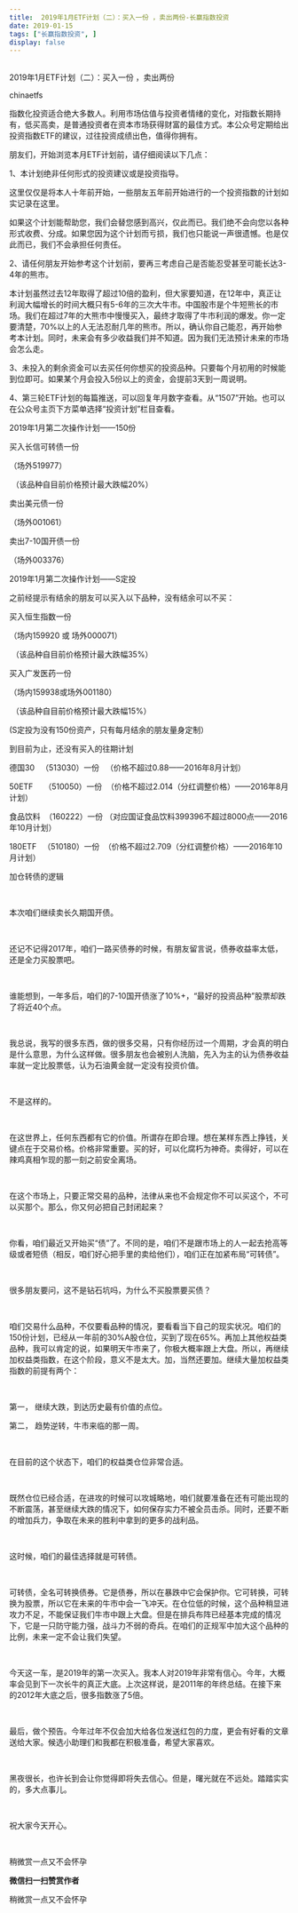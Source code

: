 ```yaml
---
title:  2019年1月ETF计划（二）：买入一份 ，卖出两份-长赢指数投资
date: 2019-01-15
tags: ["长赢指数投资", ]
display: false
---
```



## 



2019年1月ETF计划（二）：买入一份 ，卖出两份




chinaetfs




指数化投资适合绝大多数人。利用市场估值与投资者情绪的变化，对指数长期持有，低买高卖，是普通投资者在资本市场获得财富的最佳方式。本公众号定期给出投资指数ETF的建议，过往投资成绩出色，值得你拥有。




<mpvoice frameborder="0" class="res_iframe js_editor_audio audio_iframe place_audio_area" src="/cgi-bin/readtemplate?t=tmpl/audio_tmpl&amp;name=The%20Escape&amp;play_length=03:05" isaac2="1" low_size="349.85" source_size="349.8" high_size="1450.95" name="The&nbsp;Escape" play_length="185000" voice_encode_fileid="MzIwMTIzNDMwNF8yNjUzNDA5MDQz"></mpvoice>





朋友们，开始浏览本月ETF计划前，请仔细阅读以下几点：



1、本计划绝非任何形式的投资建议或是投资指导。



这里仅仅是将本人十年前开始，一些朋友五年前开始进行的一个投资指数的计划如实记录在这里。



如果这个计划能帮助您，我们会替您感到高兴，仅此而已。我们绝不会向您以各种形式收费、分成。如果您因为这个计划而亏损，我们也只能说一声很遗憾。也是仅此而已，我们不会承担任何责任。



2、请任何朋友开始参考这个计划前，要再三考虑自己是否能忍受甚至可能长达3-4年的熊市。



本计划虽然过去12年取得了超过10倍的盈利，但大家要知道，在12年中，真正让利润大幅增长的时间大概只有5-6年的三次大牛市。中国股市是个牛短熊长的市场。我们在超过7年的大熊市中慢慢买入，最终才取得了牛市利润的爆发。你一定要清楚，70%以上的人无法忍耐几年的熊市。所以，确认你自己能忍，再开始参考本计划。同时，未来会有多少收益我们并不知道。因为我们无法预计未来的市场会怎么走。



3、未投入的剩余资金可以去买任何你想买的投资品种。只要每个月初用的时候能到位即可。如果某个月会投入5份以上的资金，会提前3天到一周说明。



4、第三轮ETF计划的每篇推送，可以回复年月数字查看。从“1507”开始。也可以在公众号主页下方菜单选择“投资计划”栏目查看。







2019年1月第二次操作计划——150份



买入长信可转债一份

（场外519977）

&nbsp;（该品种自目前价格预计最大跌幅20%）



卖出美元债一份

（场外001061）



卖出7-10国开债一份

（场外003376）









2019年1月第二次操作计划——S定投

之前经提示有结余的朋友可以买入以下品种，没有结余可以不买：





买入恒生指数一份

（场内159920&nbsp;或 场外000071）

&nbsp;（该品种自目前价格预计最大跌幅35%）



买入广发医药一份

（场内159938或场外001180）

&nbsp;（该品种自目前价格预计最大跌幅15%）





(S定投为没有150份资产，只有每月结余的朋友量身定制）







到目前为止，还没有买入的往期计划

德国30&nbsp;&nbsp; （513030）一份&nbsp;&nbsp; （价格不超过0.88——2016年8月计划）



50ETF&nbsp;&nbsp;&nbsp;&nbsp; （510050）一份&nbsp; （价格不超过2.014（分红调整价格）——2016年8月计划）

食品饮料&nbsp; （160222）一份 （对应国证食品饮料399396不超过8000点——2016年10月计划）

180ETF&nbsp;&nbsp; （510180）一份&nbsp; （价格不超过2.709（分红调整价格）——2016年10月计划）









加仓转债的逻辑

&nbsp;

本次咱们继续卖长久期国开债。

&nbsp;

还记不记得2017年，咱们一路买债券的时候，有朋友留言说，债券收益率太低，还是全力买股票吧。

&nbsp;

谁能想到，一年多后，咱们的7-10国开债涨了10%+，“最好的投资品种”股票却跌了将近40个点。

&nbsp;

我总说，我写的很多东西，做的很多交易，只有你经历过一个周期，才会真的明白是什么意思，为什么这样做。很多朋友也会被别人洗脑，先入为主的认为债券收益率就一定比股票低，认为石油黄金就一定没有投资价值。

&nbsp;

不是这样的。

&nbsp;

在这世界上，任何东西都有它的价值。所谓存在即合理。想在某样东西上挣钱，关键点在于交易价格。价格非常重要。买的好，可以化腐朽为神奇。卖得好，可以在辣鸡真相乍现的那一刻之前安全离场。

&nbsp;

在这个市场上，只要正常交易的品种，法律从来也不会规定你不可以买这个，不可以买那个。那么，你又何必把自己封闭起来？

&nbsp;

你看，咱们最近又开始买“债”了。不同的是，咱们不是跟市场上的人一起去抢高等级或者短债（相反，咱们好心把手里的卖给他们），咱们正在加紧布局“可转债”。

&nbsp;

很多朋友要问，这不是钻石坑吗，为什么不买股票要买债？

&nbsp;

咱们交易什么品种，不仅要看品种的情况，要看看当下自己的现实状况。咱们的150份计划，已经从一年前的30%A股仓位，买到了现在65%。再加上其他权益类品种，我可以肯定的说，如果明天牛市来了，你极大概率跟上大盘。所以，再继续加权益类指数，在这个阶段，意义不是太大。加，当然还要加。继续大量加权益类指数的前提有两个：

&nbsp;

第一， 继续大跌，到达历史最有价值的点位。

第二， 趋势逆转，牛市来临的那一周。

&nbsp;

在目前的这个状态下，咱们的权益类仓位非常合适。

&nbsp;

既然仓位已经合适，在进攻的时候可以攻城略地，咱们就要准备在还有可能出现的不断震荡，甚至继续大跌的情况下，如何保存实力不被全员击杀。同时，还要不断的增加兵力，争取在未来的胜利中拿到的更多的战利品。

&nbsp;

这时候，咱们的最佳选择就是可转债。

&nbsp;

可转债，全名可转换债券。它是债券，所以在暴跌中它会保护你。它可转换，可转换为股票，所以它在未来的牛市中会一飞冲天。在仓位低的时候，这个品种稍显进攻力不足，不能保证我们牛市中跟上大盘。但是在排兵布阵已经基本完成的情况下，它是一只防守能力强，战斗力不弱的奇兵。在咱们的正规军中加大这个品种的比例，未来一定不会让我们失望。

&nbsp;

今天这一车，是2019年的第一次买入。我本人对2019年非常有信心。今年，大概率会见到下一次长牛的真正大底。上次这样说，是2011年的年终总结。在接下来的2012年大底之后，很多指数涨了5倍。

&nbsp;

最后，做个预告。今年过年不仅会加大给各位发送红包的力度，更会有好看的文章送给大家。候选小助理们和我都在积极准备，希望大家喜欢。

&nbsp;

黑夜很长，也许长到会让你觉得即将失去信心。但是，曙光就在不远处。踏踏实实的，多大点事儿。

&nbsp;

祝大家今天开心。

&nbsp;













稍微赏一点又不会怀孕


**微信扫一扫赞赏作者**






稍微赏一点又不会怀孕